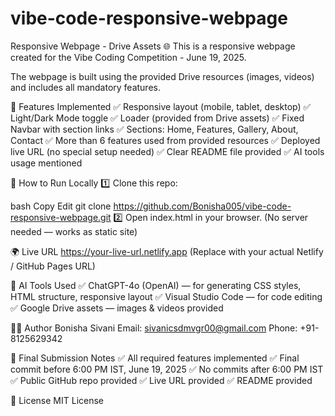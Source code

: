 # vibe-code-responsive-webpage
Responsive Webpage - Drive Assets 🌐
This is a responsive webpage created for the Vibe Coding Competition - June 19, 2025.

The webpage is built using the provided Drive resources (images, videos) and includes all mandatory features.

🚀 Features Implemented
✅ Responsive layout (mobile, tablet, desktop)
✅ Light/Dark Mode toggle
✅ Loader (provided from Drive assets)
✅ Fixed Navbar with section links
✅ Sections: Home, Features, Gallery, About, Contact
✅ More than 6 features used from provided resources
✅ Deployed live URL (no special setup needed)
✅ Clear README file provided
✅ AI tools usage mentioned

📂 How to Run Locally
1️⃣ Clone this repo:

bash
Copy
Edit
git clone https://github.com/Bonisha005/vibe-code-responsive-webpage.git
2️⃣ Open index.html in your browser.
(No server needed — works as static site)

🌍 Live URL
https://your-live-url.netlify.app
(Replace with your actual Netlify / GitHub Pages URL)

🤖 AI Tools Used
✅ ChatGPT-4o (OpenAI) — for generating CSS styles, HTML structure, responsive layout
✅ Visual Studio Code — for code editing
✅ Google Drive assets — images & videos provided

👩‍💻 Author
Bonisha Sivani
Email: sivanicsdmvgr00@gmail.com
Phone: +91-8125629342

📝 Final Submission Notes
✅ All required features implemented
✅ Final commit before 6:00 PM IST, June 19, 2025
✅ No commits after 6:00 PM IST
✅ Public GitHub repo provided
✅ Live URL provided
✅ README provided

📄 License
MIT License
